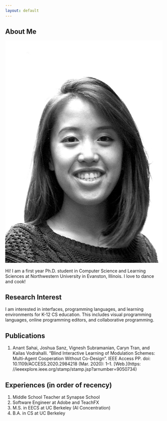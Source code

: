 ```yaml
---
layout: default
---
```


## About Me

<img class="profile-picture" src="caryn.jpeg">

Hi! I am a first year Ph.D. student in Computer Science and Learning Sciences at Northwestern University in Evanston, Illinois. I love to dance and cook!

## Research Interest

I am interested in interfaces, programming languages, and learning environments for K-12 CS education. This includes visual programming languages, online programming editors, and collaborative programming. 

## Publications

1. Anant Sahai, Joshua Sanz, Vignesh Subramanian, Caryn Tran, and Kailas Vodrahalli. “Blind Interactive Learning of Modulation Schemes: Multi-Agent Cooperation Without Co-Design”. IEEE Access PP. doi: 10.1109/ACCESS.2020.2984218 (Mar. 2020): 1–1. [Web.](https: //ieeexplore.ieee.org/stamp/stamp.jsp?arnumber=9050734)

## Experiences (in order of recency)

1. Middle School Teacher at Synapse School
2. Software Engineer at Adobe and TeachFX
3. M.S. in EECS at UC Berkeley (AI Concentration)
4. B.A. in CS at UC Berkeley
